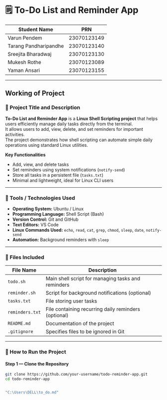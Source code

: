 # 🗒️ To-Do List and Reminder App

| Student Name               | PRN           |
|-----------------------------|---------------|
| Varun Pendem               | 23070123149  |
| Tarang Pandharipandhe      | 23070123140  |
| Sreejita Bharadwaj         | 23070123130  |
| Mukesh Rothe               | 23070123089  |
| Yaman Ansari               | 23070123155  |

---

## Working of Project

### 🔹 Project Title and Description
**To-Do List and Reminder App** is a **Linux Shell Scripting project** that helps users efficiently manage daily tasks directly from the terminal.  
It allows users to add, view, delete, and set reminders for important activities.  
The project demonstrates how shell scripting can automate simple daily operations using standard Linux utilities.

**Key Functionalities**
- Add, view, and delete tasks  
- Set reminders using system notifications (`notify-send`)  
- Store all tasks in a persistent file (`tasks.txt`)  
- Minimal and lightweight, ideal for Linux CLI users  

---

### 🔹 Tools / Technologies Used
- **Operating System:** Ubuntu / Linux  
- **Programming Language:** Shell Script (Bash)  
- **Version Control:** Git and GitHub  
- **Text Editors:**  VS Code  
- **Linux Commands Used:** `echo`, `read`, `cat`, `grep`, `chmod`, `sleep`, `date`, `notify-send`  
- **Automation:** Background reminders with `sleep`  

---

### 🔹 Files Included
| File Name | Description |
|------------|-------------|
| `todo.sh` | Main shell script for managing tasks and reminders |
| `reminder.sh` | Script for background notifications (optional) |
| `tasks.txt` | File storing user tasks |
| `reminders.txt` | File containing recurring daily reminders (optional) |
| `README.md` | Documentation of the project |
| `.gitignore` | Specifies files to be ignored in Git |

---

### 🔹 How to Run the Project

#### Step 1 — Clone the Repository
```bash
git clone https://github.com/your-username/todo-reminder-app.git
cd todo-reminder-app


"C:\Users\DELL\to_do.md"
